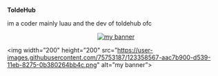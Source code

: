 **ToldeHub**

im a coder mainly luau and the dev of toldehub ofc

<p align="center">
  <a href="https://toldehub.tk" target="_blank" rel="noreferrer"><img src="[https://user-images.githubusercontent.com/117697918/205430081-a4f77366-00df-4c43-9fc3-45cbe49c5164.png)" alt="my banner"></a>
</p>

<p align=”center”>

<img width=”200" height=”200" src=”https://user-images.githubusercontent.com/75753187/123358567-aac7b900-d539-11eb-8275-0b380264bb4c.png" alt=”my banner”>

</p>
